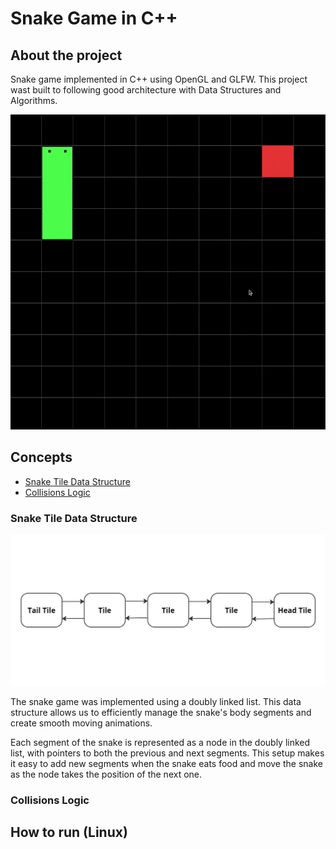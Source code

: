 # Snake Game in C++

## About the project

Snake game implemented in C++ using OpenGL and GLFW.
This project wast built to following good architecture with Data Structures and Algorithms.

<p align="center">
  <img src="./docs/presentation.gif" alt="Presentation" width="800px">
</p>

## Concepts

- [Snake Tile Data Structure](#snake-tile-data-structure)
- [Collisions Logic](#collisions-logic)

### Snake Tile Data Structure

<p align="center">
  <img src="./docs/data-structure.jpg" alt="Presentation" width="1000px">
</p>

The snake game was implemented using a doubly linked list. This data structure allows us to efficiently manage the snake's body segments and create smooth moving animations.

Each segment of the snake is represented as a node in the doubly linked list, with pointers to both the previous and next segments. This setup makes it easy to add new segments when the snake eats food and move the snake as the node takes the position of the next one.

### Collisions Logic

## How to run (Linux)

<!-- ## How to run

```bash
$ mkdir build
$ cd build
$ cmake ..
$ make
$ ./snake-game
```

## How to play

- Use the arrow keys to move the snake.
- Press the space bar to make the snake jump.
- Press the enter key to restart the game.

## How to compile and run

```bash
$ make
$ ./main
```

## How to test

```bash
$ ./snake-game
``` -->

<!-- - Linked list because we need the info of the next node -->
<!-- - The tail of the snake is the head of the linked list because it's more fast to insert the new node -->
